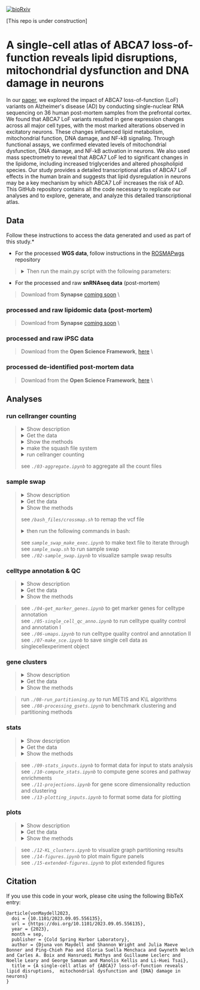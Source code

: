 [![bioRxiv](https://img.shields.io/badge/bioRxiv-202023.09.05-b31b1b.svg?style=flat-square)](https://www.biorxiv.org/content/10.1101/2023.09.05.556135v1)

[This repo is under construction]
# A single-cell atlas of ABCA7 loss-of-function reveals lipid disruptions, mitochondrial dysfunction and DNA damage in neurons

In our [paper](https://www.biorxiv.org/content/10.1101/2023.09.05.556135v1), we explored the impact of ABCA7 loss-of-function (LoF) variants on Alzheimer's disease (AD) by conducting single-nuclear RNA sequencing on 36 human post-mortem samples from the prefrontal cortex. We found that ABCA7 LoF variants resulted in gene expression changes across all major cell types, with the most marked alterations observed in excitatory neurons. These changes influenced lipid metabolism, mitochondrial function, DNA damage, and NF-kB signaling. Through functional assays, we confirmed elevated levels of mitochondrial dysfunction, DNA damage, and NF-kB activation in neurons. We also used mass spectrometry to reveal that ABCA7 LoF led to significant changes in the lipidome, including increased triglycerides and altered phospholipid species. Our study provides a detailed transcriptional atlas of ABCA7 LoF effects in the human brain and suggests that lipid dysregulation in neurons may be a key mechanism by which ABCA7 LoF increases the risk of AD. This GitHub repository contains all the code necessary to replicate our analyses and to explore, generate, and analyze this detailed transcriptional atlas.

## Data

Follow these instructions to access the data generated and used as part of this study.*

- For the processed **WGS data**, follow instructions in the [ROSMAPwgs](https://github.com/djunamay/ROSMAPwgs) repository
> <details>
> <summary>Then run the main.py script with the following parameters:</summary>
> 
> ```bash
> python main.py --outdir './raw_data/ROSMAP_WGS' --username <USERNAME> --pw <PASSWORD> --gene_list "['SORL1', 'TREM2', 'ABCA7', 'ATP8B4', 'ABCA1', 'ADAM10']" --extension 'recalibrated_variants.vcf.gz' --extract_HIGHandMED_annotations False --download True
> python main.py --outdir './raw_data/ROSMAP_WGS' --username <USERNAME> --pw <PASSWORD> --gene_list "['SORL1', 'TREM2', 'ABCA7', 'ATP8B4', 'ABCA1', 'ADAM10']" --extension 'annotated.coding.txt' --extract_HIGHandMED_annotations False --download True
> python main.py --outdir './raw_data/ROSMAP_WGS' --gene_list "['SORL1', 'TREM2', 'ABCA7', 'ATP8B4', 'ABCA1', 'ADAM10']" --extract_HIGHandMED_annotations True --download False
> ```
> </details>
- For the processed and raw **snRNAseq data** (post-mortem)
> Download from **Synapse** [coming soon](https://linktosynapse) \

### processed and raw lipidomic data (post-mortem)
> Download from **Synapse** [coming soon](https://linktosynapse) \

### processed and raw iPSC data
> Download from the **Open Science Framework**, [here](https://osf.io/vn7w2/) \

### processed de-identified post-mortem data
> Download from the **Open Science Framework**, [here](https://osf.io/vn7w2/) \


## Analyses

### run cellranger counting
> <details>
> <summary>Show description</summary>
> Counting and aggregation of fastq files.
> </details>
> <details>
> <summary>Get the data</summary>
>
> [Download FASTQ files here](https://linktosynapse)    
> </details>
> <details>
> <summary>Show the methods</summary>
> Library demultiplexing was performed using the BMC/BCC pipelines (https://openwetware.org/wiki/BioMicroCenter:Software). Fast-q reads were aligned to human genome GRCh38 and counted using the cellranger count() function from cellranger version 6.1.2. (10x Genomics). Introns were included in counting, to allow for detection of unspliced transcripts and the expected number of cells was set to 5000. Otherwise cellranger (v.6.1.2) default parameters were used. Counts across individual samples were then aggregated using a custom aggregation script, resulting in a total of 150,456 cells. 
> </details>
>
> <details>
> <summary>make the squash file system</summary>
>
> ```bash
> # Make the squash file systems 
> mksquashfs */fastqs/10x-4819F batch_4819F.sqsh # or modify the cellranger_count.sh script to run without the squash file system
> mksquashfs */fastqs/10x-4826F batch_4826F.sqsh
> mksquashfs */fastqs/171013Tsa 171013Tsa.sqsh
> ```
> </details>
>
> <details>
> <summary>run cellranger counting</summary>
>
> ```bash
> # count the FASTQ files:
> sbatch --array 1-42 */bash_files/cellranger_count.sh
> */bash_files/check_success.sh # iterate over all logs and check whether pipeline was successful before moving to aggregation
> ```
> </details>
>
> see *`./03-aggregate.ipynb`* to aggregate all the count files

### sample swap
> <details>
> <summary>Show description</summary>
> To quantify consistency of matched WGS and snRNAseq data. *NB. We did this for the analysis as a control to check that WGS data and snRNA-seq data match (they do), so you don't need to run this again*
> </details>
> <details>
> <summary>Get the data</summary>
> See sections **`run cellranger counting`**  and **`processed WGS data`** above to get BAM files and WGS data.
> </details>
> <details>
> <summary>Show the methods</summary>
> Sample swap analysis was performed using a previously established pipeline (MVV; QTLtools_1.1) (2), which compares allelic concordance between genomic and transcriptomic sequencing data. As input, we used the BAM files generated in the cellranger counting step and the chromosome 19 (the chromosome harboring ABCA7) variant call files (VCF). When comparing the concordance of BAM and VCF data for homozygous and heterozygous sites, the expected WGS sample should appear as a clear outlier.
> </details>
>
> see *`/bash_files/crossmap.sh`* to remap the vcf file
> <details>
> <summary>then run the following commands in bash:</summary>
> 
> ```bash
> */htslib-1.10.2/bgzip out.hg38.vcf --threads 20 # compress with bgzip
> */bcftools sort out.hg38.vcf.gz -o out.hg38.sorted.vcf.gz # sort the vcf file 
> */htslib-1.10.2/tabix -p vcf out.hg38.sorted.vcf.gz # then generate the corresponding tabix file 
> */bcftools annotate --rename-chrs chr_name_conv.txt out.hg38.sorted.vcf.gz -Oz -o out.hg38.sorted.ChrNamed.vcf.gz --threads 40
> *htslib-1.10.2/tabix -p vcf out.hg38.sorted.ChrNamed.vcf.gz # then generate the corresponding tabix file 
>```
> </details>
>
> see *`sample_swap_make_exec.ipynb`* to make text file to iterate through \
> see *`sample_swap.sh`* to run sample swap \
> see *`./02-sample_swap.ipynb`* to visualize sample swap results 

### celltype annotation & QC
> <details>
> <summary>Show description</summary>
> Follow these steps for snRNA-seq quality control and annotation as in the paper.
> </details>
> <details>
> <summary>Get the data</summary>
>
> [Download the aggregated counts matrix, rowData, and colData here](https://linktosynapse)    
> </details>
> <details>
> <summary>Show the methods</summary>
> 
> Cell filtering metrics    
> * Prior to cell type annotation, we performed a series of quality control steps on the aggregated counts matrix. First, we removed cells, for which the number of detected genes (Ng) did not fall in the interval [500, 10000], where Ng is defined for each cell as the number of genes, where counts >0. 
> * Next, we removed all cells with a high fraction of counts coming from mitochondrial-encoded genes. Mitochondrial fraction (Mf) is a commonly used per-cell metric to measure compromised nuclear integrity, where high fractions indicate low-quality nuclei, where Mf = (total counts mitochondrially-encoded genes)/(total counts all genes). We fit a gaussian mixture model to log2-transformed per-cell Mf values, using grid search to choose the optimal number of components and covariance type. The model with five components and full covariance had the lowest bayesian information criterion (BIC) score. Cells belonging to the component with the highest average Mf scores were presumed to constitute a population of low-quality cells and removed from further analysis. This initial filtering removed circa 20,000 cells.   
> * Considering all remaining cells in marker-gene expression space, where marker genes include only known cell type-specific genes for the major human PFC cell type, including astrocytes (with 159 markers), excitatory neurons (113 markers), inhibitory neurons (83 markers), microglia (97 markers),  oligodendrocytes (179 markers), OPCs (143 markers), and  vascular cells (124 markers) (Reference 1; Table S2) normalized to total library counts, we performed incremental PCA (IncrementalPCA from sklearn.decomposition) on this mean-centered standardized matrix to project cells from the marker gene space onto the top 50 principal components sorted by variance. Visually, the cells formed a number of gaussian-like clusters when the first two principal components were examined. Under the assumption that each gaussian cluster represented a different cell type in the brain, we next fit a gaussian mixture model (GaussianMixture from sklearn.mixture) to the projected data, using grid search (GridSearchCV from sklearn.preprocessing) to choose the optimal number of components and covariance type. The model with ten components and full covariance had the lowest BIC score. Indeed, each resulting cell cluster was robustly enriched for a subset of major cell type markers in the brain, indicating a cluster of astrocytes, microglia, OPCs, oligodendrocytes, excitatory neurons, and inhibitory neurons, and a heterogeneous cluster of vascular cells. 
> * To remove cells that were not well-captured by this model and likely represent low-quality cells, we next computed the per-cell logliklihood (i.e. the liklihood of the observed data, given the model) and removed cells with a liklihood \< -100. We also removed two gaussian clusters whose liklihood distributions constituted clear outliers compared to remaining clusters. The excluded cells had significantly lower total counts and higher mitochondrial fractions compared to those that passed the liklihood filter, suggesting that the removed cells indeed were low quality. When examining the data visually projected onto the first two principal components, this filtering removed many of the cells that were not visibly associated with a main gaussian cluster. Together, this filtering removed an additional circa 12,000 cells, leaving a total of 118,668 cells. 
>
> Gene filtering metrics
> * For the remaining downstream analysis we only considered genes that were both nuclear-encoded and protein-coding, which constituted a total of 19384 genes, based on annotation of ensembl GRCh38p12. 
>
> Cell type annotations
> * To avoid biased cell type annotations due to technical artifacts associated with sequencing batch and individual-of origin, we first applied the Python implementation of the Harmony algorithm (3) with individual-of-origin as indicator vector to the low-dimensional embedding of cells (first 50 principal components) remaining after the initial rounds of quality control (see above Cell filtering metrics). Next, we computed a neighborhood graph on the Harmony-corrected values in the PC embedding space, as implemented in the Scanpy (4) Python package, using default parameters. Finally, we applied the Leiden graph-clustering algorithm to cluster this neighborhood graph of cells, using the Scanpy implementation of the Leiden algorithm (5).
> * We used the Scanpy ‘rank_genes_groups’ function to compute top marker genes per Leiden cluster. Internally, this function uses a T-test to compute the relative enrichments of genes for each Leiden cluster compared to all other Leiden clusters. We assigned a major cell type label (‘Ex’, ‘In’, ‘Ast’, ‘Mic’, ‘Oli’, or ‘Opc’, ‘Vascular’) by computing per-cluster average log2-fold-changes (logFC) for respective cell type markers (Reference 1; Table S2) and assigning the cell type with the highest logFC, where large and positive logFCs indicate high relative expression of a gene in a given Leiden clusters compared to all other clusters. 
> * Finally, we sub-clustered cells from each major cell type using the Leiden clustering algorithm and examined distributions of mitochondrial fractions and total counts among subclusters of the same cell type. Clusters whose mean mitochondrial fraction was >2 standard deviations (sd) above the mean or whose mean total counts were < 2 sd below the mean or >2 sd above the mean (when comparing sub-clusters of a single cell type) were removed. Manual inspection of the removed clusters revealed that they tended to have fewer cells and low individual-level representations, and were not well-connected in the graph.
>
> Individual-level filtering 
> * After all rounds of qc as described above, we noted a subset of individuals (N=6) with very few cells (<500) and these subjects were removed from further analysis, resulting in 24 control individuals and 12 ABCA7 LoF individuals. None of these individuals carried ABCA7 PTC variants and removing them did not substantially alter metadata distributions. 
> </details>

> see *`./04-get_marker_genes.ipynb`* to get marker genes for celltype annotation \
> see *`./05-single_cell_qc_anno.ipynb`* to run celltype quality control and annotation I \
> see *`./06-umaps.ipynb`* to run celltype quality control and annotation II \
> see *`./07-make_sce.ipynb`* to save single cell data as singlecellexperiment object 
    
### gene clusters 

> <details>
> <summary>Show description</summary>
> Recapitulate gene-pathway groupings and benchmarking of partitioning and clustering algorithms as in the paper.
> </details>
> <details>
> <summary>Get the data</summary>
>
> [Download the gene-pathway matrix here](https://osf.io/vn7w2/)    
> </details>
> <details>
> <summary>Show the methods</summary>
>
> * To reduce the solution's computational search space, we reformulated the gene-pathway association problem as a bipartite graph G constructed from all the genes in the Leading Edge subset (LE) and their associated pathways. LE was defined as the set of 268 genes driving the enrichment signal for pathways that passed a significance threshold of p<0.05 (FGSEA) in Con vs ABCA7 LoF excitatory neurons. G was constructed from an n x m unweighted adjacency matrix, where n represented the number of LE genes and m the number of pathways associated with four or more LE genes, as specified in the WikiPathway database.
> * We chose to group gene-pathways into clusters of approximately equal size, making this a graph partitioning problem, because we found that removing this constraint made the grouping results highly susceptible to outliers (Supplementary Text; Fig. S8C). Of the three graph partitioning algorithms tried, METIS and the Kernighan-Lin (K/L) algorithms had the lowest loss (Supplementary Text; Fig. S8B). Both METIS and K/L achieved very comparable losses (within 1.8% of each other, after 5.0x10e4 random initiations) and came to almost identical solutions (Rand index=0.98, after 5.0x10e4 random initiations) (Supplementary Text; Fig. S8B,D-F). We proceeded with the K/L algorithm for gene-pathway groupings as we found this algorithm to perform consistently better than METIS across a wider range of graph sizes (not shown).
> * The K/L algorithm was implemented in Python based on its original paper (14) and run with parameters set as C=0, KL_modified=True, random_labels=True, unweighted=True, and K=50 to partition G into 8 groups. We performed 5.0x10e4 random initiations on G and report the partitioning with the lowest loss among all initiations.
> * For benchmarking results, see the correpsonding [github repo](https://github.com/djunamay/geneclusters).
> </details>
    
> run *`./08-run_partitioning.py`* to run METIS and K\L algorithms \
> see *`./08-processing_gsets.ipynb`* to benchmark clustering and partitioning methods

### stats
> <details>
> <summary>Show description</summary>
> </details>
> <details>
> <summary>Get the data</summary>
> </details>
> <details>
> <summary>Show the methods</summary>
>
> **Differential gene expression**
> * Per-gene count values were summed for each cell-type-by-individual combination, resulting in 36 pseudobulk gene expression vectors for each of the six major cell types. For each cell type, only genes with a nonzero detection rate >0.10 were considered for differential expression. Pseudobulk counts were normalized using the edgeR (6, 7) TMM method. The residual mean-variance trend not explained by the multivariate linear model (formalized below), was removed using Limma-Voom (8). Unknown sources of variance were captured in the model using surrogate variable analysis (SVA) (9). Limma’s lmfit, eBayes, and toptable functions (10) were then used to estimate differential gene expression statistics, as reported in Data S3. 
> * The following model was fit for each cell type:
> * Gi = 𝛃0 * ABCA7LoF + 𝛃1 * msex + 𝛃2 * nft + 𝛃3 * amyloid + 𝛃4 * age_death + 𝛃5*PMI + 𝛃6 * batch + 𝛃7 * APOE4 +  𝛃8 * SV0
> * Gi refers to a vector of expression profiles of size 1 x 36 for a gene i in a given cell type. ABCA7LoF is a binary variable, encoding the presence of an ABCA7 variant predicted to cause LoF (see Data S1). See Supplementary Text for descriptions of the remaining variables included in the model. SV0 refers to the first surrogate variable estimated from the data. The exact number of surrogate variables per cell type to include as additive terms in the model was estimated using the num.sv() function in R. Up to 10 SVs were included.
> 
> **Gene-set enrichment analysis**
> * Genes were rank ordered based on their scores S (see description in Gene-pathway projections). An R implementation of gene set enrichment analysis (9, 13) (fast gene set enrichment analysis, fGSEA (11)) was run with 10,000 permutations to estimate the statistical overrepresentation of gene sets in the WikiPathways database (Table S2) within high-scoring (|S|), differentially expressed genes. Gene sets with a minimum size of 5 and a maximum size of 1000 were considered. 
> * To query a more comprehensive set of specific biological themes related to lipids and NF-kB, we ran fGSEA on a larger database of pathways (including HumanCyc, KEGG, Reactome, Biocarta, WikiPathways, and GO BP), after filtering these pathway databases for lipid ('sterol', 'lipid', 'glycer', 'fatt', 'ceramide', 'phosphatidyl') and NFkB (‘kappa’) -related terms, respectively.	
> 
> **Overlap with CRISPRi perturb-sequencing dataset**
> * Glutamatergic Neuron-RNA-Seq-CRISPRi (2020) data differential gene expression statistics (from CRISPRi perturbed vs non-perturbed cells) were downloaded from the online crisprbrain.org resource (Table 2). For each CRISPRi gene target, downstream gene expression changes were summarized as scores (where Score=sign(log2(FC))*-log10(p-value)), for all genes, for which average expression log2CPM > 0. FGSEA was used (parameters: minSize = 5, maxSize = 1000, nPermSimple=10000) to compute the enrichment of all excitatory neuronal K\L gene clusters (Data S7) among highly differentially expressed genes (Score) per CRISPRi target. Only CRISPRi target genes that had a nonzero detection rate >0.25 in post-mortem excitatory neurons, as assessed by snRNAseq, and had an ABCA7 LoF perturbation score |S| > 0.5 in excitatory neurons, as assessed by snRNAseq in the post-mortem human brain, were considered for this analysis. 
>
> **Lipidomic data analysis**
> * Lipids were identified and their signal integrated using the Lipidsearch © software (version 4.2.27, Mitsui Knowledge Industry, University of Tokyo). Integrations and peak quality were curated manually before exporting. Statistical significance for differences in peak distributions between control and ABCA7 LoF or WT and p.Glu50fs*3 were computed by two-sided unpaired T-test. 
> 
> **Gene-pathway projections**
> * For each cell type, we computed a set of gene-wise scores quantifying the direction and statistical significance of gene expression changes (computed as part of the differential gene expression analysis) associated with ABCA7 LoF: S = sign(log2FC) * -log10(p-value), where log2FC>0 indicates up-regulation in ABCA7 LoF vs control. Top differentially expressed genes per cell type (|S|>1.3) were projected from 6-dimensional score space, where each dimension captures ABCA7 LoF perturbation scores in one of the major cell types (Ex, In, Ast, Mic, Oli, OPC), into two dimensions, using the UMAP algorithm (11, 12) (using the umap Python package). Gene scores that were not detected >10% in a given cell type were set to 0. We performed a grid search for gaussian mixture parameters (parameter 1: N components; parameter 2: covariance type) on the embedded cells (using the Python sklearn package) to assign genes to clusters in the 2D space. We proceeded with the model with the lowest BIC score, which had 15 components and a tied covariance matrix. 
> * Each cluster was assigned representative pathway names by testing genes in that cluster for enrichment with Gene Ontology Biological Process pathways (Table S2) against the background of all genes in the embedding space, by hyper-geometric enrichment (using the Python package gseapy). Pathways with an enrichment p-value < 0.01 were considered for cluster annotation. 
Per-cell-type perturbation scores (Sc) for each cluster were computed as the average gene score S (for a given cell type) for all genes in that cluster. The statistical significance of each cell type-specific cluster score was assessed by permuting cluster assignments (100,000 permutations). 
>
> </details>
    
> see *`./09-stats_inputs.ipynb`* to format data for input to stats analysis \
> see *`./10-compute_stats.ipynb`* to compute gene scores and pathway enrichments \
> see *`./11-projections.ipynb`* for gene score dimensionality reduction and clustering \
> see *`./13-plotting_inputs.ipynb`* to format some data for plotting 

### plots
    
> <details>
> <summary>Show description</summary>
> </details>
> <details>
> <summary>Get the data</summary>
> </details>
> <details>
> <summary>Show the methods</summary>
> 
> **gene-pathway graphs**
> * Gene-pathway graph layouts were computed using the networkx Python package using the spring layout algorithm, with 10,000 iterations. Layouts were visualized using the matplotlib pyplot package in Python. 
> * Representative pathways for each cluster were inferred from the graph, by averaging the ABCA7 LoF perturbation scores S for all genes in the cluster of interest sharing an edge with the pathway in question. Scores for pathways with intra-cluster degrees>=5 were reported in the figures. Manually picked subsets of genes with the largest scores (|S|>1) were reported in the figures. All gene statistics are reported in Data S3 and cluster assignments are reported in Data S7. 
> </details>
    
> see *`./12-KL_clusters.ipynb`* to visualize graph partitioning results \
> see *`./14-figures.ipynb`* to plot main figure panels \
> see *`./15-extended-figures.ipynb`* to plot extended figures

## Citation
If you use this code in your work, please cite using the following BibTeX entry:
```
@article{vonMaydell2023,
  doi = {10.1101/2023.09.05.556135},
  url = {https://doi.org/10.1101/2023.09.05.556135},
  year = {2023},
  month = sep,
  publisher = {Cold Spring Harbor Laboratory},
  author = {Djuna von Maydell and Shannon Wright and Julia Maeve Bonner and Ping-Chieh Pao and Gloria Suella Menchaca and Gwyneth Welch and Carles A. Boix and Hansruedi Mathys and Guillaume Leclerc and Noelle Leary and George Samaan and Manolis Kellis and Li-Huei Tsai},
  title = {A single-cell atlas of {ABCA}7 loss-of-function reveals lipid disruptions,  mitochondrial dysfunction and {DNA} damage in neurons}
}
```
